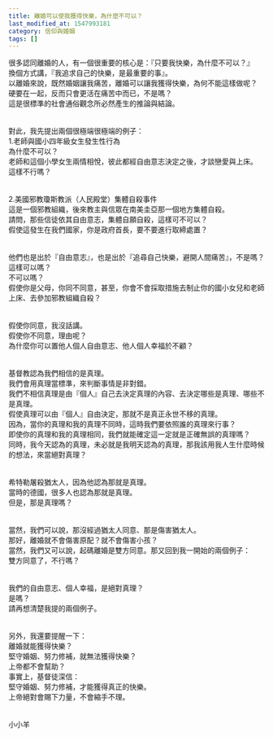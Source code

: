 ```yaml
---
title: 離婚可以使我獲得快樂，為什麼不可以？
last_modified_at: 1547993181
category: 信仰與婚姻
tags: []
---
```


很多認同離婚的人，有一個很重要的核心是：『只要我快樂，為什麼不可以？』<br>換個方式講，『我追求自己的快樂，是最重要的事』。<br><!--more-->以離婚來說，既然婚姻讓我痛苦，離婚可以讓我獲得快樂，為何不能這樣做呢？<br>硬要在一起，反而只會更活在痛苦中而已，不是嗎？<br>這是很標準的社會通俗觀念所必然產生的推論與結論。<br><br><br>對此，我先提出兩個很極端很極端的例子：<br>1.老師與國小四年級女生發生性行為<br>為什麼不可以？<br>老師和這個小學女生兩情相悅，彼此都經自由意志決定之後，才談戀愛與上床。<br>這樣不行嗎？<br><br><br>2.美國邪教瓊斯教派（人民殿堂）集體自殺事件<br>這是一個邪教組織，後來教主與信眾在南美圭亞那一個地方集體自殺。<br>請問，那些信徒依其自由意志，集體自願自殺，這樣可不可以？<br>假使這發生在我們國家，你是政府首長，要不要進行取締處置？<br><br><br>他們也是出於『自由意志』，也是出於『追尋自己快樂，避開人間痛苦』，不是嗎？<br>這樣可以嗎？<br>不可以嗎？<br>假使你是父母，你同不同意，甚至，你會不會採取措施去制止你的國小女兒和老師上床、去參加邪教組織自殺？<br><br><br>假使你同意，我沒話講。<br>假使你不同意，理由呢？<br>為什麼你可以置他人個人自由意志、他人個人幸福於不顧？<br><br><br>基督教認為我們相信的是真理。<br>我們會用真理當標準，來判斷事情是非對錯。<br>我們不相信真理是由『個人』自己去決定真理的內容、去決定哪些是真理、哪些不是真理。<br>假使真理可以由『個人』自由決定，那就不是真正永世不移的真理。<br>因為，當你的真理和我的真理不同時，這時我們要依照誰的真理來行事？<br>即使你的真理和我的真理相同，我們就能確定這一定就是正確無誤的真理嗎？<br>同時，我今天認為的真理，未必就是我明天認為的真理，那我該用我人生什麼時候的想法，來當絕對真理？<br><br><br>希特勒屠殺猶太人，因為他認為那就是真理。<br>當時的德國，很多人也認為那就是真理。<br>但是，那是真理嗎？<br><br><br>當然，我們可以說，那沒經過猶太人同意、那是傷害猶太人。<br>那好，離婚就不會傷害原配？就不會傷害小孩？<br>當然，我們又可以說，起碼離婚是雙方同意。那又回到我一開始的兩個例子：<br>雙方同意了，不行嗎？<br><br><br>我們的自由意志、個人幸福，是絕對真理？<br>是嗎？<br>請再想清楚我提的兩個例子。<br><br><br>另外，我還要提醒一下：<br>離婚就能獲得快樂？<br>堅守婚姻、努力修補，就無法獲得快樂？<br>上帝都不會幫助？<br>事實上，基督徒深信：<br>堅守婚姻、努力修補，才能獲得真正的快樂。<br>上帝絕對會賜下力量，不會縮手不理。<br><br><br>小小羊

